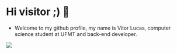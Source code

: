 # Hi visitor ;) 👋
- Welcome to my github profile, my name is Vitor Lucas, computer science student at UFMT and back-end developer.

 <img src="https://cdn.jsdelivr.net/gh/devicons/devicon/icons/python/python-original.svg" />


<!--
**thevitorferreira/thevitorferreira** is a ✨ _special_ ✨ repository because its `README.md` (this file) appears on your GitHub profile.

Here are some ideas to get you started:

- 🔭 I’m currently working on ...
- 🌱 I’m currently learning ...
- 👯 I’m looking to collaborate on ...
- 🤔 I’m looking for help with ...
- 💬 Ask me about ...
- 📫 How to reach me: ...
- 😄 Pronouns: ...
- ⚡ Fun fact: ...
-->
